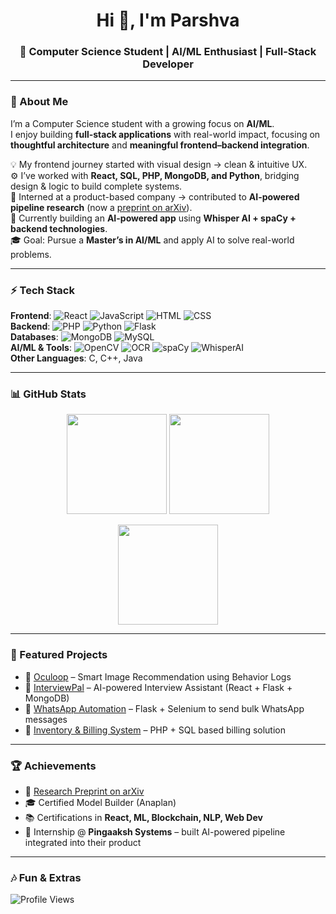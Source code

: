 <!-- Banner / Header -->
<h1 align="center">Hi 👋, I'm Parshva</h1>
<h3 align="center">🚀 Computer Science Student | AI/ML Enthusiast | Full-Stack Developer</h3>

---

### 📖 About Me
I’m a Computer Science student with a growing focus on **AI/ML**.  
I enjoy building **full-stack applications** with real-world impact, focusing on **thoughtful architecture** and **meaningful frontend–backend integration**.  

💡 My frontend journey started with visual design → clean & intuitive UX.  
⚙️ I’ve worked with **React, SQL, PHP, MongoDB, and Python**, bridging design & logic to build complete systems.  
🔬 Interned at a product-based company → contributed to **AI-powered pipeline research** (now a [preprint on arXiv](https://arxiv.org/abs/2507.07029)).  
🎯 Currently building an **AI-powered app** using **Whisper AI + spaCy + backend technologies**.  
🎓 Goal: Pursue a **Master’s in AI/ML** and apply AI to solve real-world problems.  

---

### ⚡ Tech Stack
**Frontend**: ![React](https://img.shields.io/badge/React-61DAFB?logo=react&logoColor=black) ![JavaScript](https://img.shields.io/badge/JavaScript-F7DF1E?logo=javascript&logoColor=black) ![HTML](https://img.shields.io/badge/HTML5-E34F26?logo=html5&logoColor=white) ![CSS](https://img.shields.io/badge/CSS3-1572B6?logo=css3)  
**Backend**: ![PHP](https://img.shields.io/badge/PHP-777BB4?logo=php) ![Python](https://img.shields.io/badge/Python-3776AB?logo=python&logoColor=white) ![Flask](https://img.shields.io/badge/Flask-000000?logo=flask)  
**Databases**: ![MongoDB](https://img.shields.io/badge/MongoDB-4EA94B?logo=mongodb) ![MySQL](https://img.shields.io/badge/MySQL-005C84?logo=mysql)  
**AI/ML & Tools**: ![OpenCV](https://img.shields.io/badge/OpenCV-5C3EE8?logo=opencv) ![OCR](https://img.shields.io/badge/OCR-FF6F00?logo=tesseract) ![spaCy](https://img.shields.io/badge/spaCy-09A3D5?logo=spacy) ![WhisperAI](https://img.shields.io/badge/WhisperAI-0A66C2?logo=openai)  
**Other Languages**: C, C++, Java  

---

### 📊 GitHub Stats
<p align="center">
  <!-- Stats Card -->
  <img src="https://github-readme-stats.vercel.app/api?username=parshvacancodeit&show_icons=true&theme=radical" height="160" />
  
  <!-- Streak Graph -->
  <img src="https://streak-stats.demolab.com/?user=parshvacancodeit&theme=radical" height="160" />
</p>

<!-- Top Languages -->
<p align="center">
  <img src="https://github-readme-stats.vercel.app/api/top-langs/?username=parshvacancodeit&layout=compact&theme=radical" height="160" />
</p>

---

### 🚀 Featured Projects
- 🔹 [Oculoop](https://github.com/parshvacancodeit/oculoop) – Smart Image Recommendation using Behavior Logs  
- 🔹 [InterviewPal](https://github.com/parshvacancodeit/interviewpal) – AI-powered Interview Assistant (React + Flask + MongoDB)  
- 🔹 [WhatsApp Automation](https://github.com/parshvacancodeit/whatsapp-automation) – Flask + Selenium to send bulk WhatsApp messages  
- 🔹 [Inventory & Billing System](https://github.com/parshvacancodeit/PHP-project) – PHP + SQL based billing solution  

---

### 🏆 Achievements
- 📜 [Research Preprint on arXiv](https://arxiv.org/abs/2507.07029)  
- 🎓 Certified Model Builder (Anaplan)  
- 📚 Certifications in **React, ML, Blockchain, NLP, Web Dev**  
- 🏢 Internship @ **Pingaaksh Systems** – built AI-powered pipeline integrated into their product  

---

### 🎶 Fun & Extras
![Profile Views](https://komarev.com/ghpvc/?username=parshvacancodeit&color=blue)  

<!-- Optional Spotify Widget (uncomment if you want it) -->
<!-- ![Spotify](https://novatorem.vercel.app/api/spotify) -->
